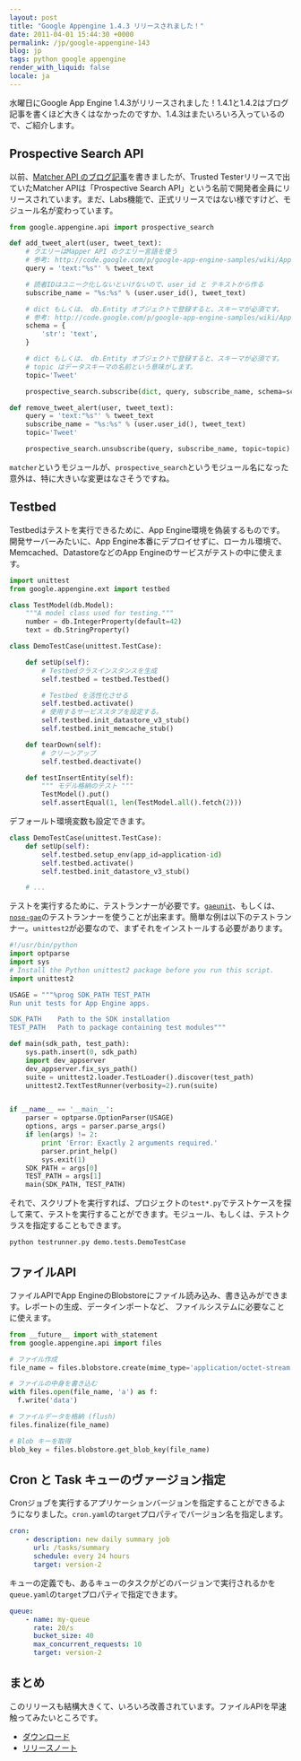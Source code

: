 ```yaml
---
layout: post
title: "Google Appengine 1.4.3 リリースされました！"
date: 2011-04-01 15:44:30 +0000
permalink: /jp/google-appengine-143
blog: jp
tags: python google appengine
render_with_liquid: false
locale: ja
---
```


水曜日にGoogle App Engine 1.4.3がリリースされました！1.4.1と1.4.2はブログ記事を書くほど大きくはなかったのですか、1.4.3はまたいろいろ入っているので、ご紹介します。

## Prospective Search API

以前、[Matcher API のブログ記事](/jp/appengine-matcher-api)を書きましたが、Trusted Testerリリースで出ていたMatcher APIは「Prospective Search API」という名前で開発者全員にリリースされています。まだ、Labs機能で、正式リリースではない様ですけど、モジュール名が変わっています。

```python
from google.appengine.api import prospective_search

def add_tweet_alert(user, tweet_text):
    # クエリーはMapper API のクエリー言語を使う
    # 参考: http://code.google.com/p/google-app-engine-samples/wiki/AppEngineMatcherService#Query_Language
    query = 'text:"%s"' % tweet_text

    # 読者IDはユニーク化しないといけないので、user_id と テキストから作る
    subscribe_name = "%s:%s" % (user.user_id(), tweet_text)

    # dict もしくは、 db.Entity オブジェクトで登録すると、スキーマが必須です。
    # 参考: http://code.google.com/p/google-app-engine-samples/wiki/AppEngineMatcherService#Document_Schema
    schema = {
        'str': 'text',
    }

    # dict もしくは、 db.Entity オブジェクトで登録すると、スキーマが必須です。
    # topic はデータスキーマの名前という意味がします。
    topic='Tweet'

    prospective_search.subscribe(dict, query, subscribe_name, schema=schema, topic=topic)

def remove_tweet_alert(user, tweet_text):
    query = 'text:"%s"' % tweet_text
    subscribe_name = "%s:%s" % (user.user_id(), tweet_text)
    topic='Tweet'

    prospective_search.unsubscribe(query, subscribe_name, topic=topic)
```

`matcher`というモジュールが、`prospective_search`というモジュール名になった意外は、特に大きいな変更はなさそうですね。

## Testbed

Testbedはテストを実行できるために、App Engine環境を偽装するものです。開発サーバーみたいに、App Engine本番にデプロイせずに、ローカル環境で、Memcached、DatastoreなどのApp Engineのサービスがテストの中に使えます。

```python
import unittest
from google.appengine.ext import testbed

class TestModel(db.Model):
    """A model class used for testing."""
    number = db.IntegerProperty(default=42)
    text = db.StringProperty()

class DemoTestCase(unittest.TestCase):

    def setUp(self):
        # Testbedクラスインスタンスを生成
        self.testbed = testbed.Testbed()

        # Testbed を活性化させる
        self.testbed.activate()
        # 使用するサービススタブを設定する。
        self.testbed.init_datastore_v3_stub()
        self.testbed.init_memcache_stub()

    def tearDown(self):
        # クリーンアップ
        self.testbed.deactivate()

    def testInsertEntity(self):
        """ モデル格納のテスト """
        TestModel().put()
        self.assertEqual(1, len(TestModel.all().fetch(2)))
```

デフォールト環境変数も設定できます。

```python
class DemoTestCase(unittest.TestCase):
    def setUp(self):
        self.testbed.setup_env(app_id=application-id)
        self.testbed.activate()
        self.testbed.init_datastore_v3_stub()

    # ...
```

テストを実行するために、テストランナーが必要です。[`gaeunit`](http://code.google.com/p/gaeunit/)、もしくは、[`nose-gae`](http://code.google.com/p/nose-gae/)のテストランナーを使うことが出来ます。簡単な例は以下のテストランナー。`unittest2`が必要なので、まずそれをインストールする必要があります。

```python
#!/usr/bin/python
import optparse
import sys
# Install the Python unittest2 package before you run this script.
import unittest2

USAGE = """%prog SDK_PATH TEST_PATH
Run unit tests for App Engine apps.

SDK_PATH    Path to the SDK installation
TEST_PATH   Path to package containing test modules"""

def main(sdk_path, test_path):
    sys.path.insert(0, sdk_path)
    import dev_appserver
    dev_appserver.fix_sys_path()
    suite = unittest2.loader.TestLoader().discover(test_path)
    unittest2.TextTestRunner(verbosity=2).run(suite)


if __name__ == '__main__':
    parser = optparse.OptionParser(USAGE)
    options, args = parser.parse_args()
    if len(args) != 2:
        print 'Error: Exactly 2 arguments required.'
        parser.print_help()
        sys.exit(1)
    SDK_PATH = args[0]
    TEST_PATH = args[1]
    main(SDK_PATH, TEST_PATH)
```

それで、スクリプトを実行すれば、プロジェクトの`test*.py`でテストケースを探して来て、テストを実行することができます。モジュール、もしくは、テストクラスを指定することもできます。

```shell
python testrunner.py demo.tests.DemoTestCase
```

## ファイルAPI

ファイルAPIでApp EngineのBlobstoreにファイル読み込み、書き込みができます。レポートの生成、データインポートなど、
ファイルシステムに必要なことに使えます。

```python
from __future__ import with_statement
from google.appengine.api import files

# ファイル作成
file_name = files.blobstore.create(mime_type='application/octet-stream')

# ファイルの中身を書き込む
with files.open(file_name, 'a') as f:
  f.write('data')

# ファイルデータを格納 (flush)
files.finalize(file_name)

# Blob キーを取得
blob_key = files.blobstore.get_blob_key(file_name)
```

## Cron と Task キューのヴァージョン指定

Cronジョブを実行するアプリケーションバージョンを指定することができるようになりました。`cron.yaml`の`target`プロパティでバージョン名を指定します。

```yaml
cron:
    - description: new daily summary job
      url: /tasks/summary
      schedule: every 24 hours
      target: version-2
```

キューの定義でも、あるキューのタスクがどのバージョンで実行されるかを`queue.yaml`の`target`プロパティで指定できます。

```yaml
queue:
    - name: my-queue
      rate: 20/s
      bucket_size: 40
      max_concurrent_requests: 10
      target: version-2
```

## まとめ

このリリースも結構大きくて、いろいろ改善されています。ファイルAPIを早速触ってみたいところです。

- [ダウンロード](http://code.google.com/intl/en/appengine/downloads.html)
- [リリースノート](http://code.google.com/p/googleappengine/wiki/SdkReleaseNotes)
